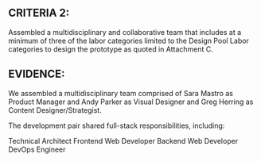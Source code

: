 ## CRITERIA 2:
Assembled a multidisciplinary and collaborative team that includes at a minimum of three of the labor categories limited to the Design Pool Labor categories to design the prototype as quoted in Attachment C.

## EVIDENCE:
We assembled a multidisciplinary team comprised of Sara Mastro as Product Manager and Andy Parker as Visual Designer and Greg Herring as Content Designer/Strategist.

The development pair shared full-stack responsibilities, including:

Technical Architect
Frontend Web Developer
Backend Web Developer
DevOps Engineer
